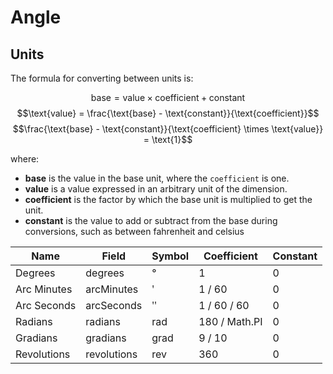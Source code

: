 # Angle

## Units

The formula for converting between units is:

$$\text{base} = \text{value} \times \text{coefficient} + \text{constant}$$
$$\text{value} = \frac{\text{base} - \text{constant}}{\text{coefficient}}$$
$$\frac{\text{base} - \text{constant}}{\text{coefficient} \times \text{value}} = \text{1}$$

where:

- **base** is the value in the base unit, where the
  `coefficient` is one.
- **value** is a value expressed in an arbitrary unit of
  the dimension.
- **coefficient** is the factor by which the base unit is
  multiplied to get the unit.
- **constant** is the value to add or subtract from the base
  during conversions, such as between fahrenheit and celsius

| Name        | Field       | Symbol | Coefficient   | Constant |
| ----------- | ----------- | ------ | ------------- | -------- |
| Degrees     | degrees     | °      | 1             | 0        |
| Arc Minutes | arcMinutes  | ʹ      | 1 / 60        | 0        |
| Arc Seconds | arcSeconds  | ʺ      | 1 / 60 / 60   | 0        |
| Radians     | radians     | rad    | 180 / Math.PI | 0        |
| Gradians    | gradians    | grad   | 9 / 10        | 0        |
| Revolutions | revolutions | rev    | 360           | 0        |

